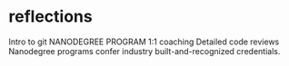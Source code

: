 # reflections
Intro to git
NANODEGREE PROGRAM
1:1 coaching
Detailed code reviews
Nanodegree programs confer industry built-and-recognized credentials.
